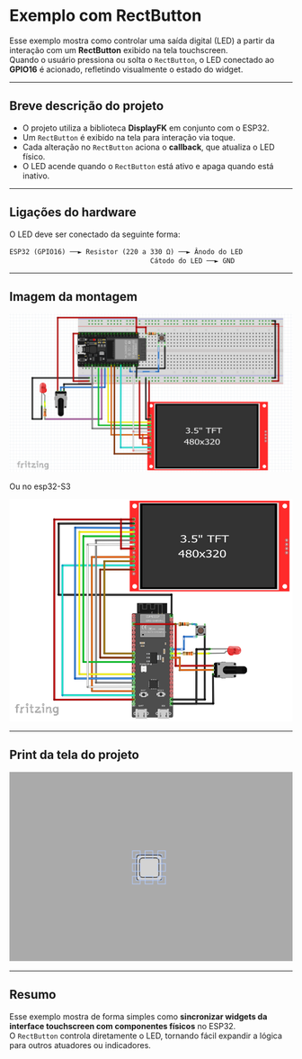 # Exemplo com RectButton

Esse exemplo mostra como controlar uma saída digital (LED) a partir da interação com um **RectButton** exibido na tela touchscreen.  
Quando o usuário pressiona ou solta o `RectButton`, o LED conectado ao **GPIO16** é acionado, refletindo visualmente o estado do widget.

---

## Breve descrição do projeto

- O projeto utiliza a biblioteca **DisplayFK** em conjunto com o ESP32.  
- Um `RectButton` é exibido na tela para interação via toque.  
- Cada alteração no `RectButton` aciona o **callback**, que atualiza o LED físico.  
- O LED acende quando o `RectButton` está ativo e apaga quando está inativo.

---

## Ligações do hardware

O LED deve ser conectado da seguinte forma:



    ESP32 (GPIO16) ──► Resistor (220 a 330 Ω) ──► Ânodo do LED
                                       Cátodo do LED ──► GND

------------------------------------------------------------------------

## Imagem da montagem

![montagem](../montagem.png)

Ou no esp32-S3

![montagemS3](../montagemS3.png)

---

## Print da tela do projeto

![Imagem da tela](screenshot.png)

---

## Resumo

Esse exemplo mostra de forma simples como **sincronizar widgets da interface touchscreen com componentes físicos** no ESP32.  
O `RectButton` controla diretamente o LED, tornando fácil expandir a lógica para outros atuadores ou indicadores.